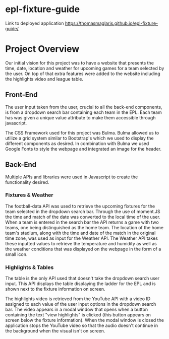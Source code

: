 # epl-fixture-guide

Link to deployed application https://thomasmaglaris.github.io/epl-fixture-guide/

# Project Overview
Our initial vision for this project was to have a website that presents the time, date, location and weather for upcoming games for a team selected by the user. On top of that extra features were added to the website including the highlights video and league table.

## Front-End
The user input taken from the user, crucial to all the back-end components, is from a dropdown search bar containing each team in the EPL. Each team has was given a unique value attribute to make them accessible through javascript.

The CSS Framework used for this project was Bulma. Bulma allowed us to utilize a grid system similar to Bootstrap's which we used to display the different components as desired. In combination with Bulma we used Google Fonts to style the webpage and integrated an image for the header.

## Back-End
Multiple APIs and libraries were used in Javascript to create the functionality desired.

### Fixtures & Weather
The football-data API was used to retrieve the upcoming fixtures for the team selected in the dropdown search bar. Through the use of moment.JS the time and match of the date was converted to the local time of the user. When a team is entered in the search bar the API returns a game with two teams, one being distinguished as the home team. The location of the home team's stadium, along with the time and date of the match in the original time zone, was used as input for the Weather API. The Weather API takes these inputted values to retrieve the temperature and humidity as well as the weather conditions that was displayed on the webpage in the form of a small icon.

### Highlights & Tables
The table is the only API used that doesn't take the dropdown search user input. This API displays the table displaying the ladder for the EPL and is shown next to the fixture information on screen.

The highlights video is retrieved from the YouTube API with a video ID assigned to each value of the user input options in the dropdown search bar. The video appears in a modal window that opens when a button containing the text "view highlights" is clicked (this button appears on screen below the fixture information). When the modal window is closed the application stops the YouTube video so that the audio doesn't continue in the background when the visual isn't on screen.